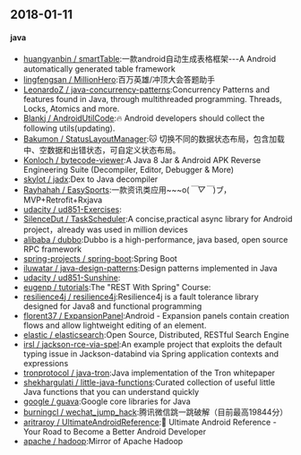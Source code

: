 ## 2018-01-11

#### java
* [huangyanbin / smartTable](https://github.com/huangyanbin/smartTable):一款android自动生成表格框架---A Android automatically generated table framework
* [lingfengsan / MillionHero](https://github.com/lingfengsan/MillionHero):百万英雄/冲顶大会答题助手
* [LeonardoZ / java-concurrency-patterns](https://github.com/LeonardoZ/java-concurrency-patterns):Concurrency Patterns and features found in Java, through multithreaded programming. Threads, Locks, Atomics and more.
* [Blankj / AndroidUtilCode](https://github.com/Blankj/AndroidUtilCode):🔥 Android developers should collect the following utils(updating).
* [Bakumon / StatusLayoutManager](https://github.com/Bakumon/StatusLayoutManager):🐱 切换不同的数据状态布局，包含加载中、空数据和出错状态，可自定义状态布局。
* [Konloch / bytecode-viewer](https://github.com/Konloch/bytecode-viewer):A Java 8 Jar & Android APK Reverse Engineering Suite (Decompiler, Editor, Debugger & More)
* [skylot / jadx](https://github.com/skylot/jadx):Dex to Java decompiler
* [Rayhahah / EasySports](https://github.com/Rayhahah/EasySports):一款资讯类应用~~~o(*￣▽￣*)ブ，MVP+Retrofit+Rxjava
* [udacity / ud851-Exercises](https://github.com/udacity/ud851-Exercises):
* [SilenceDut / TaskScheduler](https://github.com/SilenceDut/TaskScheduler):A concise,practical async library for Android project，already was used in million devices
* [alibaba / dubbo](https://github.com/alibaba/dubbo):Dubbo is a high-performance, java based, open source RPC framework
* [spring-projects / spring-boot](https://github.com/spring-projects/spring-boot):Spring Boot
* [iluwatar / java-design-patterns](https://github.com/iluwatar/java-design-patterns):Design patterns implemented in Java
* [udacity / ud851-Sunshine](https://github.com/udacity/ud851-Sunshine):
* [eugenp / tutorials](https://github.com/eugenp/tutorials):The "REST With Spring" Course:
* [resilience4j / resilience4j](https://github.com/resilience4j/resilience4j):Resilience4j is a fault tolerance library designed for Java8 and functional programming
* [florent37 / ExpansionPanel](https://github.com/florent37/ExpansionPanel):Android - Expansion panels contain creation flows and allow lightweight editing of an element.
* [elastic / elasticsearch](https://github.com/elastic/elasticsearch):Open Source, Distributed, RESTful Search Engine
* [irsl / jackson-rce-via-spel](https://github.com/irsl/jackson-rce-via-spel):An example project that exploits the default typing issue in Jackson-databind via Spring application contexts and expressions
* [tronprotocol / java-tron](https://github.com/tronprotocol/java-tron):Java implementation of the Tron whitepaper
* [shekhargulati / little-java-functions](https://github.com/shekhargulati/little-java-functions):Curated collection of useful little Java functions that you can understand quickly
* [google / guava](https://github.com/google/guava):Google core libraries for Java
* [burningcl / wechat_jump_hack](https://github.com/burningcl/wechat_jump_hack):腾讯微信跳一跳破解（目前最高19844分）
* [aritraroy / UltimateAndroidReference](https://github.com/aritraroy/UltimateAndroidReference):🚀 Ultimate Android Reference - Your Road to Become a Better Android Developer
* [apache / hadoop](https://github.com/apache/hadoop):Mirror of Apache Hadoop

